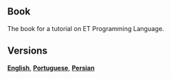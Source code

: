 ## Book

The book for a tutorial on ET Programming Language.

## Versions 

**[English](/content/en-us)**, **[Portuguese](/content/pt-br)**, **[Persian](/content/fa-ir)** 
